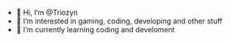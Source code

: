 - 👋 Hi, I’m @Triozyn
- 👀 I’m interested in gaming, coding, developing and other stuff
- 🌱 I’m currently learning coding and develoment

<!---
Triozyn/Triozyn is a ✨ special ✨ repository because its `README.md` (this file) appears on your GitHub profile.
You can click the Preview link to take a look at your changes.
--->
